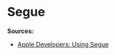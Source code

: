 # Segue

**Sources:**
* [Apple Developers: Using Segue](https://developer.apple.com/library/prerelease/ios/featuredarticles/ViewControllerPGforiPhoneOS/UsingSegues.html)
